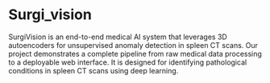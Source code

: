 # Surgi_vision
SurgiVision is an end-to-end medical AI system that leverages 3D autoencoders for unsupervised anomaly detection in spleen CT scans. Our project demonstrates a complete pipeline from raw medical data processing to a deployable web interface. It is designed for identifying pathological conditions in spleen CT scans using deep learning.
